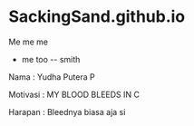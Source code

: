 # SackingSand.github.io
Me me me
- me too
-- smith

Nama : Yudha Putera P

Motivasi : MY BLOOD BLEEDS IN C

Harapan : Bleednya biasa aja si
